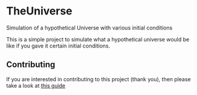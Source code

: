 # TheUniverse
Simulation of a hypothetical Universe with various initial conditions

This is a simple project to simulate what a hypothetical universe would be like if you gave it certain initial conditions.

## Contributing

If you are interested in contributing to this project (thank you), then please take a look at [this guide](https://github.com/AdvaitDhingra/TheUniverse/blob/master/CONTRIBUTING.md)

